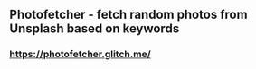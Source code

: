 ## Photofetcher - fetch random photos from Unsplash based on keywords
### https://photofetcher.glitch.me/
